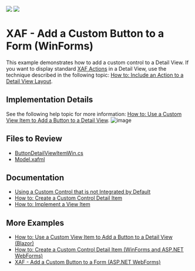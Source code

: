 <!-- default badges list -->
[![](https://img.shields.io/badge/Open_in_DevExpress_Support_Center-FF7200?style=flat-square&logo=DevExpress&logoColor=white)](https://supportcenter.devexpress.com/ticket/details/T137443)
[![](https://img.shields.io/badge/📖_How_to_use_DevExpress_Examples-e9f6fc?style=flat-square)](https://docs.devexpress.com/GeneralInformation/403183)
<!-- default badges end -->
# XAF - Add a Custom Button to a Form (WinForms)

This example demonstrates how to add a custom control to a Detail View. If you want to display standard [XAF Actions](https://docs.devexpress.com/eXpressAppFramework/112622/ui-construction/controllers-and-actions/actions) in a Detail View, use the technique described in the following topic: [How to: Include an Action to a Detail View Layout](https://docs.devexpress.com/eXpressAppFramework/112816/ui-construction/view-items-and-property-editors/how-to-include-an-action-to-a-detail-view-layout). 

## Implementation Details
See the following help topic for more information: [How to: Use a Custom View Item to Add a Button to a Detail View](https://docs.devexpress.com/eXpressAppFramework/113653/ui-construction/view-items-and-property-editors/how-to-add-a-button-to-a-detail-view-using-custom-view-item).
![image](https://github.com/DevExpress-Examples/XAF_how-to-add-a-button-to-a-form-using-custom-view-item-t137443/assets/14300209/570d1aaf-5066-43d9-ae12-bc1dd7134e4d)


## Files to Review
* [ButtonDetailViewItemWin.cs](CS/EFCore/ButtonInFormEF/ButtonInFormEF.Win/ButtonDetailViewItemWin.cs) 
* [Model.xafml](CS/EFCore/ButtonInFormEF/ButtonInFormEF.Win/Model.xafml) 


## Documentation
* [Using a Custom Control that is not Integrated by Default](https://docs.devexpress.com/eXpressAppFramework/113610/ui-construction/using-a-custom-control-that-is-not-integrated-by-default/using-a-custom-control-that-is-not-integrated-by-default)
* [How to: Create a Custom Control Detail Item](https://docs.devexpress.com/eXpressAppFramework/113652/ui-construction/view-items-and-property-editors/how-to-create-a-custom-control-detail-item)
* [How to: Implement a View Item](https://docs.devexpress.com/eXpressAppFramework/112641/ui-construction/view-items-and-property-editors/how-to-implement-a-view-item)

## More Examples
* [How to: Use a Custom View Item to Add a Button to a Detail View (Blazor)](https://github.com/DevExpress-Examples/xaf-custom-view-item-blazor)
* [How to: Create a Custom Control Detail Item (WinForms and ASP.NET WebForms)](https://github.com/DevExpress-Examples/XAF_how-to-create-a-custom-control-detail-item-t137193)
* [XAF - Add a Custom Button to a Form (ASP.NET WebForms)](https://github.com/DevExpress-Examples/XAF_how-to-add-a-button-to-a-form-using-custom-view-item-t137443/tree/17.2.3+)
